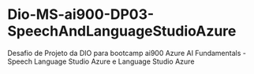 # Dio-MS-ai900-DP03-SpeechAndLanguageStudioAzure
Desafio de Projeto da DIO para bootcamp ai900 Azure AI Fundamentals - Speech Language Studio Azure e Language Studio Azure
